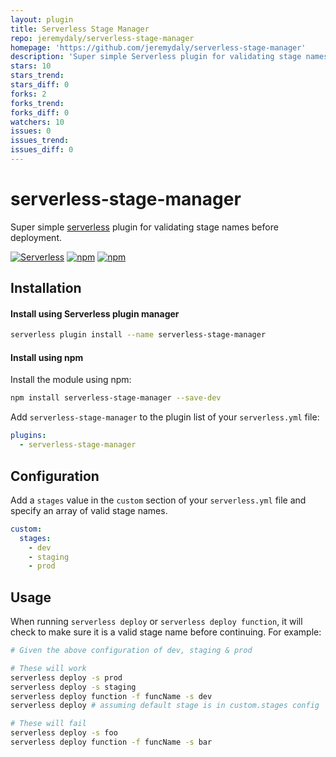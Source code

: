 ```yaml
---
layout: plugin
title: Serverless Stage Manager
repo: jeremydaly/serverless-stage-manager
homepage: 'https://github.com/jeremydaly/serverless-stage-manager'
description: 'Super simple Serverless plugin for validating stage names before deployment'
stars: 10
stars_trend: 
stars_diff: 0
forks: 2
forks_trend: 
forks_diff: 0
watchers: 10
issues: 0
issues_trend: 
issues_diff: 0
---
```



# serverless-stage-manager
Super simple [serverless](http://www.serverless.com) plugin for validating stage names before deployment.

[![Serverless](http://public.serverless.com/badges/v3.svg)](http://www.serverless.com)
[![npm](https://img.shields.io/npm/v/serverless-stage-manager.svg)](https://www.npmjs.com/package/serverless-stage-manager)
[![npm](https://img.shields.io/npm/l/serverless-stage-manager.svg)](https://www.npmjs.com/package/serverless-stage-manager)

## Installation

#### Install using Serverless plugin manager
```bash
serverless plugin install --name serverless-stage-manager
```

#### Install using npm

Install the module using npm:
```bash
npm install serverless-stage-manager --save-dev
```

Add `serverless-stage-manager` to the plugin list of your `serverless.yml` file:

```yaml
plugins:
  - serverless-stage-manager
```

## Configuration

Add a `stages` value in the `custom` section of your `serverless.yml` file and specify an array of valid stage names.

```yaml
custom:
  stages:
    - dev
    - staging
    - prod
```

## Usage

When running `serverless deploy` or `serverless deploy function`, it will check to make sure it is a valid stage name before continuing. For example:

```bash
# Given the above configuration of dev, staging & prod

# These will work
serverless deploy -s prod
serverless deploy -s staging
serverless deploy function -f funcName -s dev
serverless deploy # assuming default stage is in custom.stages config

# These will fail
serverless deploy -s foo
serverless deploy function -f funcName -s bar
```
